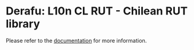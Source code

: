 # Derafu: L10n CL RUT - Chilean RUT library

Please refer to the [documentation](https://www.derafu.dev/docs/standards/l10n-cl-rut) for more information.
